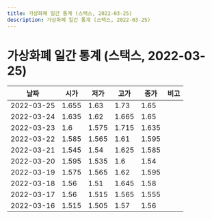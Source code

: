 ```yaml
---
title: 가상화폐 일간 통계 (스택스, 2022-03-25)
description: 가상화폐 일간 통계 (스택스, 2022-03-25)
---
```


가상화폐 일간 통계 (스택스, 2022-03-25)
===

|날짜|시가|저가|고가|종가|비고|
|--|--|--|--|--|--|
|2022-03-25|1.655|1.63|1.73|1.65|    |
|2022-03-24|1.635|1.62|1.665|1.65|    |
|2022-03-23|1.6|1.575|1.715|1.635|    |
|2022-03-22|1.585|1.565|1.61|1.595|    |
|2022-03-21|1.545|1.54|1.625|1.585|    |
|2022-03-20|1.595|1.535|1.6|1.54|    |
|2022-03-19|1.575|1.565|1.62|1.595|    |
|2022-03-18|1.56|1.51|1.645|1.58|    |
|2022-03-17|1.56|1.515|1.565|1.555|    |
|2022-03-16|1.515|1.505|1.57|1.56|    |
